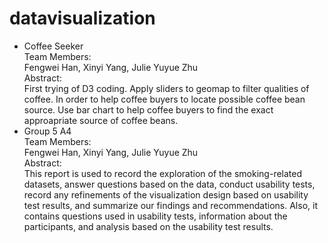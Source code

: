 # datavisualization
* Coffee Seeker</br>
  Team Members: </br>
  Fengwei Han, Xinyi Yang, Julie Yuyue Zhu</br>
  Abstract:</br>
  First trying of D3 coding. Apply sliders to geomap to filter qualities of coffee. In order to help coffee buyers to locate possible coffee bean source. Use bar chart to help coffee buyers to find the exact approapriate source of coffee beans.
* Group 5 A4</br>
  Team Members: </br>
  Fengwei Han, Xinyi Yang, Julie Yuyue Zhu</br>
  Abstract:</br>
      This report is used to record the exploration of the smoking-related datasets, answer questions based on the data, conduct usability tests, record any refinements of the visualization design based on usability test results, and summarize our findings and recommendations. Also, it contains questions used in usability tests, information about the participants, and analysis based on the usability test results.
